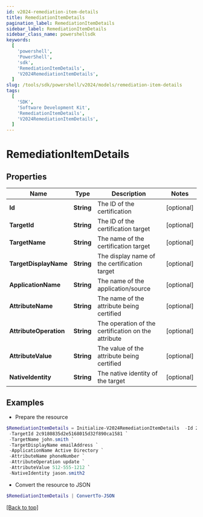 ```yaml
---
id: v2024-remediation-item-details
title: RemediationItemDetails
pagination_label: RemediationItemDetails
sidebar_label: RemediationItemDetails
sidebar_class_name: powershellsdk
keywords:
  [
    'powershell',
    'PowerShell',
    'sdk',
    'RemediationItemDetails',
    'V2024RemediationItemDetails',
  ]
slug: /tools/sdk/powershell/v2024/models/remediation-item-details
tags:
  [
    'SDK',
    'Software Development Kit',
    'RemediationItemDetails',
    'V2024RemediationItemDetails',
  ]
---
```


# RemediationItemDetails

## Properties

| Name | Type | Description | Notes |
| --- | --- | --- | --- |
| **Id** | **String** | The ID of the certification | [optional] |
| **TargetId** | **String** | The ID of the certification target | [optional] |
| **TargetName** | **String** | The name of the certification target | [optional] |
| **TargetDisplayName** | **String** | The display name of the certification target | [optional] |
| **ApplicationName** | **String** | The name of the application/source | [optional] |
| **AttributeName** | **String** | The name of the attribute being certified | [optional] |
| **AttributeOperation** | **String** | The operation of the certification on the attribute | [optional] |
| **AttributeValue** | **String** | The value of the attribute being certified | [optional] |
| **NativeIdentity** | **String** | The native identity of the target | [optional] |

## Examples

- Prepare the resource

```powershell
$RemediationItemDetails = Initialize-V2024RemediationItemDetails  -Id 2c9180835d2e5168015d32f890ca1581 `
 -TargetId 2c9180835d2e5168015d32f890ca1581 `
 -TargetName john.smith `
 -TargetDisplayName emailAddress `
 -ApplicationName Active Directory `
 -AttributeName phoneNumber `
 -AttributeOperation update `
 -AttributeValue 512-555-1212 `
 -NativeIdentity jason.smith2
```

- Convert the resource to JSON

```powershell
$RemediationItemDetails | ConvertTo-JSON
```

[[Back to top]](#)
